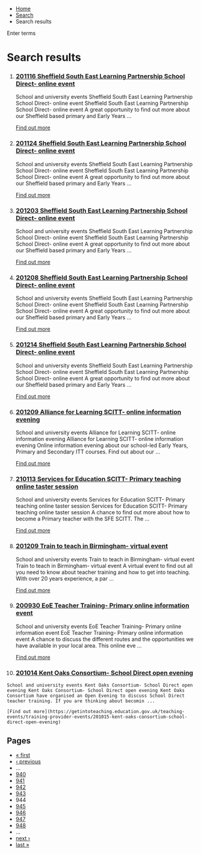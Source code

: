 *   [Home](/)
*   [Search](/search)
*   Search results

Enter terms 

Search results
==============

1.  ### [201116 Sheffield South East Learning Partnership School Direct- online event](https://getintoteaching.education.gov.uk/teaching-events/training-provider-events/201116-sheffield-south-east-learning-partnership-school-direct-online-event)
    
    School and university events Sheffield South East Learning Partnership School Direct- online event Sheffield South East Learning Partnership School Direct- online event A great opportunity to find out more about our Sheffield based primary and Early Years ...
    
    [Find out more](https://getintoteaching.education.gov.uk/teaching-events/training-provider-events/201116-sheffield-south-east-learning-partnership-school-direct-online-event)
    
2.  ### [201124 Sheffield South East Learning Partnership School Direct- online event](https://getintoteaching.education.gov.uk/teaching-events/training-provider-events/201124-sheffield-south-east-learning-partnership-school-direct-online-event)
    
    School and university events Sheffield South East Learning Partnership School Direct- online event Sheffield South East Learning Partnership School Direct- online event A great opportunity to find out more about our Sheffield based primary and Early Years ...
    
    [Find out more](https://getintoteaching.education.gov.uk/teaching-events/training-provider-events/201124-sheffield-south-east-learning-partnership-school-direct-online-event)
    
3.  ### [201203 Sheffield South East Learning Partnership School Direct- online event](https://getintoteaching.education.gov.uk/teaching-events/training-provider-events/201203-sheffield-south-east-learning-partnership-school-direct-online-event)
    
    School and university events Sheffield South East Learning Partnership School Direct- online event Sheffield South East Learning Partnership School Direct- online event A great opportunity to find out more about our Sheffield based primary and Early Years ...
    
    [Find out more](https://getintoteaching.education.gov.uk/teaching-events/training-provider-events/201203-sheffield-south-east-learning-partnership-school-direct-online-event)
    
4.  ### [201208 Sheffield South East Learning Partnership School Direct- online event](https://getintoteaching.education.gov.uk/teaching-events/training-provider-events/201208-sheffield-south-east-learning-partnership-school-direct-online-event)
    
    School and university events Sheffield South East Learning Partnership School Direct- online event Sheffield South East Learning Partnership School Direct- online event A great opportunity to find out more about our Sheffield based primary and Early Years ...
    
    [Find out more](https://getintoteaching.education.gov.uk/teaching-events/training-provider-events/201208-sheffield-south-east-learning-partnership-school-direct-online-event)
    
5.  ### [201214 Sheffield South East Learning Partnership School Direct- online event](https://getintoteaching.education.gov.uk/teaching-events/training-provider-events/201214-sheffield-south-east-learning-partnership-school-direct-online-event)
    
    School and university events Sheffield South East Learning Partnership School Direct- online event Sheffield South East Learning Partnership School Direct- online event A great opportunity to find out more about our Sheffield based primary and Early Years ...
    
    [Find out more](https://getintoteaching.education.gov.uk/teaching-events/training-provider-events/201214-sheffield-south-east-learning-partnership-school-direct-online-event)
    
6.  ### [201209 Alliance for Learning SCITT- online information evening](https://getintoteaching.education.gov.uk/teaching-events/training-provider-events/201209-alliance-for-learning-scitt-online-information-evening)
    
    School and university events Alliance for Learning SCITT- online information evening Alliance for Learning SCITT- online information evening Online information evening about our school-led Early Years, Primary and Secondary ITT courses. Find out about our ...
    
    [Find out more](https://getintoteaching.education.gov.uk/teaching-events/training-provider-events/201209-alliance-for-learning-scitt-online-information-evening)
    
7.  ### [210113 Services for Education SCITT- Primary teaching online taster session](https://getintoteaching.education.gov.uk/teaching-events/training-provider-events/210113-services-for-education-scitt-primary-teaching-online-taster-session)
    
    School and university events Services for Education SCITT- Primary teaching online taster session Services for Education SCITT- Primary teaching online taster session A chance to find out more about how to become a Primary teacher with the SFE SCITT. The ...
    
    [Find out more](https://getintoteaching.education.gov.uk/teaching-events/training-provider-events/210113-services-for-education-scitt-primary-teaching-online-taster-session)
    
8.  ### [201209 Train to teach in Birmingham- virtual event](https://getintoteaching.education.gov.uk/teaching-events/training-provider-events/201209-train-to-teach-in-birmingham-virtual-event)
    
    School and university events Train to teach in Birmingham- virtual event Train to teach in Birmingham- virtual event A virtual event to find out all you need to know about teacher training and how to get into teaching. With over 20 years experience, a par ...
    
    [Find out more](https://getintoteaching.education.gov.uk/teaching-events/training-provider-events/201209-train-to-teach-in-birmingham-virtual-event)
    
9.  ### [200930 EoE Teacher Training- Primary online information event](https://getintoteaching.education.gov.uk/teaching-events/training-provider-events/200930-east-of-england-teacher-training-primary-online-information-event)
    
    School and university events EoE Teacher Training- Primary online information event EoE Teacher Training- Primary online information event A chance to discuss the different routes and the opportunities we have available in your local area. This online eve ...
    
    [Find out more](https://getintoteaching.education.gov.uk/teaching-events/training-provider-events/200930-east-of-england-teacher-training-primary-online-information-event)
    
10.  ### [201014 Kent Oaks Consortium- School Direct open evening](https://getintoteaching.education.gov.uk/teaching-events/training-provider-events/201015-kent-oaks-consortium-school-direct-open-evening)
    
    School and university events Kent Oaks Consortium- School Direct open evening Kent Oaks Consortium- School Direct open evening Kent Oaks Consortium have organised an Open Evening to discuss School Direct teacher training. If you are thinking about becomin ...
    
    [Find out more](https://getintoteaching.education.gov.uk/teaching-events/training-provider-events/201015-kent-oaks-consortium-school-direct-open-evening)
    

Pages
-----

*   [« first](/search/site "Go to first page")
*   [‹ previous](/search/site?page=942 "Go to previous page")
*   …
*   [940](/search/site?page=939 "Go to page 940")
*   [941](/search/site?page=940 "Go to page 941")
*   [942](/search/site?page=941 "Go to page 942")
*   [943](/search/site?page=942 "Go to page 943")
*   944
*   [945](/search/site?page=944 "Go to page 945")
*   [946](/search/site?page=945 "Go to page 946")
*   [947](/search/site?page=946 "Go to page 947")
*   [948](/search/site?page=947 "Go to page 948")
*   …
*   [next ›](/search/site?page=944 "Go to next page")
*   [last »](/search/site?page=1032 "Go to last page")
